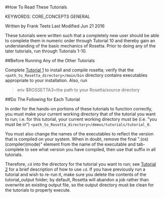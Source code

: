 #How To Read These Tutorials

KEYWORDS: CORE_CONCEPTS GENERAL

Written by Frank Teets
Last Modified Jun 21 2016

These tutorials were written such that a completely new user should be able to complete them in numeric order through Tutorial 10 and thereby gain an understanding of the basic mechanics of Rosetta. Prior to doing any of the later tutorials, run through Tutorials 1-10.

##Before Running Any of the Other Tutorials

Complete [Tutorial 1](https://github.com/RosettaCommons/demos/blob/XRW2016/tutorials/install_build.md) to install and compile rosetta; verify that the `<path_to_Rosetta_directory>/main/bin` directory contains executables appropriate to your installation. Also, run

> env $ROSSETTA3=the path to your Rosetta/source directory

##Do The Following for Each Tutorial

In order for the hands-on portions of these tutorials to function correctly, you must make your current working directory that of the tutorial you want to run; i.e. for this tutorial, your current working directory must be (i.e. "you must be in") `<path_to_Rosetta_directory>/demos/tutorials/tutorial_0`.

You must also change the names of the executables to reflect the version that is compiled on your system. When in doubt, remove the final ".(os)(compiler)(mode)" element from the name of the executable and tab-complete to see what version you have compiled, then use that suffix in all tutorials.

Therefore, `cd` into the directory for the tutorial you want to run; see [Tutorial 2](https://github.com/RosettaCommons/demos/blob/XRW2016/tutorials/Tutorial_2_Working_With_Rosetta/Tutorial_2.md) for a brief description of how to use `cd`.
If you have previously run a tutorial and wish to re-run it, make sure you delete the contents of the tutorial_output folder; by default, Rosetta will abandon a job rather than overwrite an existing output file, so the output directory must be clean for the tutorials to properly execute.


